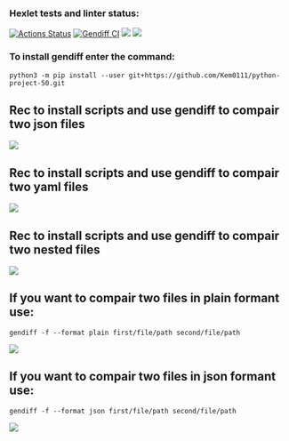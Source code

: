 ### Hexlet tests and linter status:
[![Actions Status](https://github.com/Kem0111/python-project-50/workflows/hexlet-check/badge.svg)](https://github.com/Kem0111/python-project-50/actions) [![Gendiff CI](https://github.com/Kem0111/python-project-50/actions/workflows/gendiff.yml/badge.svg)](https://github.com/Kem0111/python-project-50/actions/workflows/gendiff.yml)  <a href="https://codeclimate.com/github/Kem0111/python-project-50/maintainability"><img src="https://api.codeclimate.com/v1/badges/35639aa2d858c45a7a31/maintainability" /></a>
<a href="https://codeclimate.com/github/Kem0111/python-project-50/test_coverage"><img src="https://api.codeclimate.com/v1/badges/35639aa2d858c45a7a31/test_coverage" /></a>

### **To install gendiff enter the command:**

```python3 -m pip install --user git+https://github.com/Kem0111/python-project-50.git```


## Rec to install scripts and use gendiff to compair two json files

<a href="https://asciinema.org/a/8JEmvwA03nzbRWhPFYbSesGdH" target="_blank"><img src="https://asciinema.org/a/8JEmvwA03nzbRWhPFYbSesGdH.svg" /></a>


## Rec to install scripts and use gendiff to compair two yaml files

<a href="https://asciinema.org/a/wtF8rkchyjt2c8nNbpLCV0YtZ" target="_blank"><img src="https://asciinema.org/a/wtF8rkchyjt2c8nNbpLCV0YtZ.svg" /></a>


## Rec to install scripts and use gendiff to compair two nested files

<a href="https://asciinema.org/a/VsxnKxShz5VcPPMrgHjMIPJEG" target="_blank"><img src="https://asciinema.org/a/VsxnKxShz5VcPPMrgHjMIPJEG.svg" /></a>


## If you want to compair two files in plain formant use:  
```gendiff -f --format plain first/file/path second/file/path```  

<a href="https://asciinema.org/a/p2Ci7V0FkEucdRtcIs39cyjFj" target="_blank"><img src="https://asciinema.org/a/p2Ci7V0FkEucdRtcIs39cyjFj.svg" /></a>


## If you want to compair two files in json formant use:  
```gendiff -f --format json first/file/path second/file/path```

<a href="https://asciinema.org/a/TO3SZf84aBICEGG7CStCNN2Bk" target="_blank"><img src="https://asciinema.org/a/TO3SZf84aBICEGG7CStCNN2Bk.svg" /></a>